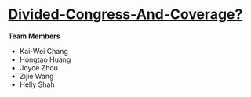# [Divided-Congress-And-Coverage?](https://cse442-18f.github.io/fp-divided-congress-and-coverage/)

**Team Members**

- Kai-Wei Chang
- Hongtao Huang
- Joyce Zhou
- Zijie Wang
- Helly Shah

